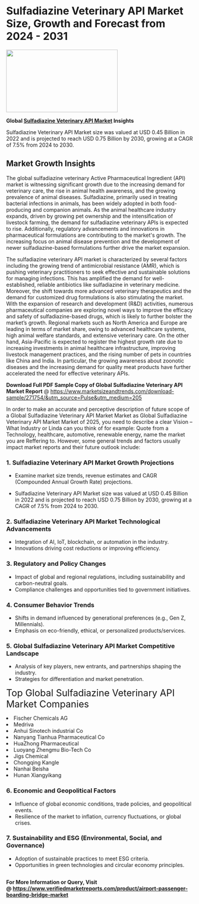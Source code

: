 <H1>Sulfadiazine Veterinary API Market Size, Growth and Forecast from 2024 - 2031</H1><img class="aligncenter size-medium wp-image-584254" src="https://thirdeyenews.in/wp-content/uploads/2024/09/Global-Market-Research-300x168.jpeg" alt="" width="300" height="168" /><p><strong>Global&nbsp;<a href="https://www.marketsizeandtrends.com/download-sample/271754/&amp;utm_source=Pulse&amp;utm_medium=205">Sulfadiazine Veterinary API Market</a> Insights</strong></p><p>Sulfadiazine Veterinary API Market size was valued at USD 0.45 Billion in 2022 and is projected to reach USD 0.75 Billion by 2030, growing at a CAGR of 7.5% from 2024 to 2030.</p><p><h2>Market Growth Insights</h2> <p>The global sulfadiazine veterinary Active Pharmaceutical Ingredient (API) market is witnessing significant growth due to the increasing demand for veterinary care, the rise in animal health awareness, and the growing prevalence of animal diseases. Sulfadiazine, primarily used in treating bacterial infections in animals, has been widely adopted in both food-producing and companion animals. As the animal healthcare industry expands, driven by growing pet ownership and the intensification of livestock farming, the demand for sulfadiazine veterinary APIs is expected to rise. Additionally, regulatory advancements and innovations in pharmaceutical formulations are contributing to the market's growth. The increasing focus on animal disease prevention and the development of newer sulfadiazine-based formulations further drive the market expansion. </p> <p>The sulfadiazine veterinary API market is characterized by several factors including the growing trend of antimicrobial resistance (AMR), which is pushing veterinary practitioners to seek effective and sustainable solutions for managing infections. This has amplified the demand for well-established, reliable antibiotics like sulfadiazine in veterinary medicine. Moreover, the shift towards more advanced veterinary therapeutics and the demand for customized drug formulations is also stimulating the market. With the expansion of research and development (R&D) activities, numerous pharmaceutical companies are exploring novel ways to improve the efficacy and safety of sulfadiazine-based drugs, which is likely to further bolster the market’s growth. Regional markets such as North America and Europe are leading in terms of market share, owing to advanced healthcare systems, high animal welfare standards, and extensive veterinary care. On the other hand, Asia-Pacific is expected to register the highest growth rate due to increasing investments in animal healthcare infrastructure, improving livestock management practices, and the rising number of pets in countries like China and India. In particular, the growing awareness about zoonotic diseases and the increasing demand for quality meat products have further accelerated the need for effective veterinary APIs. </p><p><span class=""><strong>Download Full PDF Sample Copy of Global Sulfadiazine Veterinary API Market Report</strong> @ <a href="https://www.marketsizeandtrends.com/download-sample/271754/&amp;utm_source=Pulse&amp;utm_medium=205" target="_blank">https://www.marketsizeandtrends.com/download-sample/271754/&amp;utm_source=Pulse&amp;utm_medium=205</a></span></p><p>In order to make an accurate and perceptive description of future scope of a Global&nbsp;Sulfadiazine Veterinary API Market Market as Global&nbsp;Sulfadiazine Veterinary API Market Market of 2025, you need to describe a clear Vision &ndash; What Industry or Linda can you think of for example: Quote from a Technology, healthcare, automotive, renewable energy, name the market you are Reffering to. However, some general trends and factors usually impact market reports and their future outlook include:</p><h3>1.&nbsp;<strong>Sulfadiazine Veterinary API Market Growth Projections</strong></h3><ul><li>Examine market size trends, revenue estimates and CAGR (Compounded Annual Growth Rate) projections.</li><li><p>Sulfadiazine Veterinary API Market size was valued at USD 0.45 Billion in 2022 and is projected to reach USD 0.75 Billion by 2030, growing at a CAGR of 7.5% from 2024 to 2030.</p></li></ul><h3>2.&nbsp;<strong>Sulfadiazine Veterinary API Market Technological Advancements</strong></h3><ul><li>Integration of AI, IoT, blockchain, or automation in the industry.</li><li>Innovations driving cost reductions or improving efficiency.</li></ul><h3>3.&nbsp;<strong>Regulatory and Policy Changes</strong></h3><ul><li>Impact of global and regional regulations, including sustainability and carbon-neutral goals.</li><li>Compliance challenges and opportunities tied to government initiatives.</li></ul><h3>4.&nbsp;<strong>Consumer Behavior Trends</strong></h3><ul><li>Shifts in demand influenced by generational preferences (e.g., Gen Z, Millennials).</li><li>Emphasis on eco-friendly, ethical, or personalized products/services.</li></ul><h3>5.&nbsp;<strong>Global Sulfadiazine Veterinary API Market Competitive Landscape</strong></h3><ul><li>Analysis of key players, new entrants, and partnerships shaping the industry.</li><li>Strategies for differentiation and market penetration.</li></ul><p data-pm-slice="1 1 []"><span style="color: inherit; font-family: inherit; font-size: 25px;">Top Global Sulfadiazine Veterinary API Market Companies</span></p><div class="" data-test-id=""><p><li>Fischer Chemicals AG</li><li> Medriva</li><li> Anhui Sinotech industrial Co</li><li> Nanyang Tianhua Pharmaceutical Co</li><li> HuaZhong Pharmaceutical</li><li> Luoyang Zhengmu Bio-Tech Co</li><li> Jigs Chemical</li><li> Chongqing Kangle</li><li> Nanhai Beisha</li><li> Hunan Xiangyikang</li></p></div><h3>6.&nbsp;<strong>Economic and Geopolitical Factors</strong></h3><ul><li>Influence of global economic conditions, trade policies, and geopolitical events.</li><li>Resilience of the market to inflation, currency fluctuations, or global crises.</li></ul><h3>7.&nbsp;<strong>Sustainability and ESG (Environmental, Social, and Governance)</strong></h3><ul><li>Adoption of sustainable practices to meet ESG criteria.</li><li>Opportunities in green technologies and circular economy principles.</li></ul><h2><strong style="font-size: 14px;">For More Information or Query, Visit @&nbsp;</strong><a style="background-color: #ffffff; font-size: 14px;" href="https://www.marketsizeandtrends.com/report/sulfadiazine-veterinary-api-market/" target="_blank">https://www.verifiedmarketreports.com/product/airport-passenger-boarding-bridge-market</a></h2>
